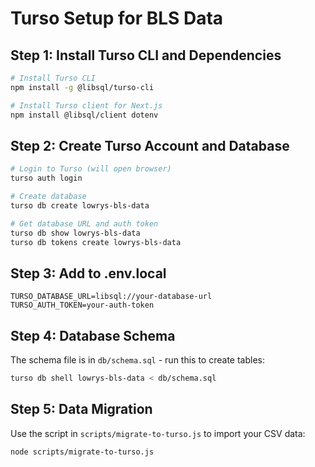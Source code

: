 # Turso Setup for BLS Data

## Step 1: Install Turso CLI and Dependencies

```bash
# Install Turso CLI
npm install -g @libsql/turso-cli

# Install Turso client for Next.js
npm install @libsql/client dotenv
```

## Step 2: Create Turso Account and Database

```bash
# Login to Turso (will open browser)
turso auth login

# Create database
turso db create lowrys-bls-data

# Get database URL and auth token
turso db show lowrys-bls-data
turso db tokens create lowrys-bls-data
```

## Step 3: Add to .env.local

```env
TURSO_DATABASE_URL=libsql://your-database-url
TURSO_AUTH_TOKEN=your-auth-token
```

## Step 4: Database Schema

The schema file is in `db/schema.sql` - run this to create tables:

```bash
turso db shell lowrys-bls-data < db/schema.sql
```

## Step 5: Data Migration

Use the script in `scripts/migrate-to-turso.js` to import your CSV data:

```bash
node scripts/migrate-to-turso.js
```
